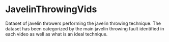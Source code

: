 # JavelinThrowingVids
Dataset of javelin throwers performing the javelin throwing technique. The dataset has been categorized by the main javelin throwing fault identified in each video as well as what is an ideal technique.
